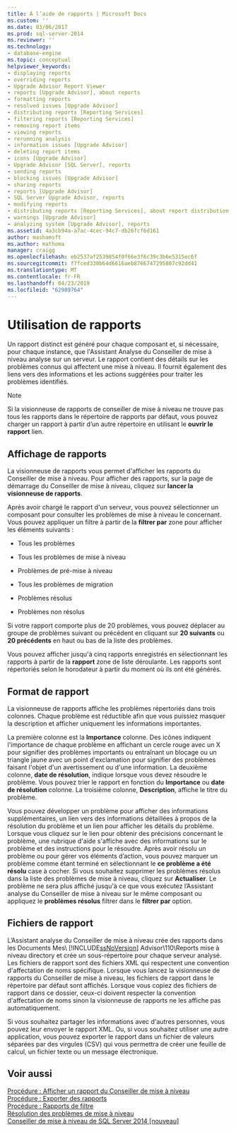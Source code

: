 ```yaml
---
title: À l’aide de rapports | Microsoft Docs
ms.custom: ''
ms.date: 03/06/2017
ms.prod: sql-server-2014
ms.reviewer: ''
ms.technology:
- database-engine
ms.topic: conceptual
helpviewer_keywords:
- displaying reports
- overriding reports
- Upgrade Advisor Report Viewer
- reports [Upgrade Advisor], about reports
- formatting reports
- resolved issues [Upgrade Advisor]
- distributing reports [Reporting Services]
- filtering reports [Reporting Services]
- removing report items
- viewing reports
- rerunning analysis
- information issues [Upgrade Advisor]
- deleting report items
- icons [Upgrade Advisor]
- Upgrade Advisor [SQL Server], reports
- sending reports
- blocking issues [Upgrade Advisor]
- sharing reports
- reports [Upgrade Advisor]
- SQL Server Upgrade Advisor, reports
- modifying reports
- distributing reports [Reporting Services], about report distribution
- warnings [Upgrade Advisor]
- analyzing system [Upgrade Advisor], reports
ms.assetid: 4a3cb94a-a7ac-4cec-94c7-db26fcf6d161
author: mashamsft
ms.author: mathoma
manager: craigg
ms.openlocfilehash: eb2537af2539854f0f66e3f6c39c3b6e5315ec6f
ms.sourcegitcommit: f7fced330b64d6616aeb8766747295807c92dd41
ms.translationtype: MT
ms.contentlocale: fr-FR
ms.lasthandoff: 04/23/2019
ms.locfileid: "62989764"
---
```

# <a name="using-reports"></a>Utilisation de rapports
  Un rapport distinct est généré pour chaque composant et, si nécessaire, pour chaque instance, que l'Assistant Analyse du Conseiller de mise à niveau analyse sur un serveur. Le rapport contient des détails sur les problèmes connus qui affectent une mise à niveau. Il fournit également des liens vers des informations et les actions suggérées pour traiter les problèmes identifiés.  
  
> [!NOTE]  
>  Si la visionneuse de rapports de conseiller de mise à niveau ne trouve pas tous les rapports dans le répertoire de rapports par défaut, vous pouvez charger un rapport à partir d’un autre répertoire en utilisant le **ouvrir le rapport** lien.  
  
## <a name="viewing-reports"></a>Affichage de rapports  
 La visionneuse de rapports vous permet d'afficher les rapports du Conseiller de mise à niveau. Pour afficher des rapports, sur la page de démarrage du Conseiller de mise à niveau, cliquez sur **lancer la visionneuse de rapports**.  
  
 Après avoir chargé le rapport d'un serveur, vous pouvez sélectionner un composant pour consulter les problèmes de mise à niveau le concernant. Vous pouvez appliquer un filtre à partir de la **filtrer par** zone pour afficher les éléments suivants :  
  
-   Tous les problèmes  
  
-   Tous les problèmes de mise à niveau  
  
-   Problèmes de pré-mise à niveau  
  
-   Tous les problèmes de migration  
  
-   Problèmes résolus  
  
-   Problèmes non résolus  
  
 Si votre rapport comporte plus de 20 problèmes, vous pouvez déplacer au groupe de problèmes suivant ou précédent en cliquant sur **20 suivants** ou **20 précédents** en haut ou bas de la liste des problèmes.  
  
 Vous pouvez afficher jusqu'à cinq rapports enregistrés en sélectionnant les rapports à partir de la **rapport** zone de liste déroulante. Les rapports sont répertoriés selon le horodateur à partir du moment où ils ont été générés.  
  
## <a name="report-format"></a>Format de rapport  
 La visionneuse de rapports affiche les problèmes répertoriés dans trois colonnes. Chaque problème est réductible afin que vous puissiez masquer la description et afficher uniquement les informations importantes.  
  
 La première colonne est la **Importance** colonne. Des icônes indiquent l'importance de chaque problème en affichant un cercle rouge avec un X pour signifier des problèmes importants ou entraînant un blocage ou un triangle jaune avec un point d'exclamation pour signifier des problèmes faisant l'objet d'un avertissement ou d'une information. La deuxième colonne, **date de résolution**, indique lorsque vous devez résoudre le problème. Vous pouvez trier le rapport en fonction du **Importance** ou **date de résolution** colonne. La troisième colonne, **Description**, affiche le titre du problème.  
  
 Vous pouvez développer un problème pour afficher des informations supplémentaires, un lien vers des informations détaillées à propos de la résolution du problème et un lien pour afficher les détails du problème. Lorsque vous cliquez sur le lien pour obtenir des précisions concernant le problème, une rubrique d'aide s'affiche avec des informations sur le problème et des instructions pour le résoudre. Après avoir résolu un problème ou pour gérer vos éléments d’action, vous pouvez marquer un problème comme étant terminé en sélectionnant le **ce problème a été résolu** case à cocher. Si vous souhaitez supprimer les problèmes résolus dans la liste des problèmes de mise à niveau, cliquez sur **Actualiser**. Le problème ne sera plus affiché jusqu'à ce que vous exécutez l’Assistant analyse du Conseiller de mise à niveau sur le même composant ou appliquez le **problèmes résolus** filtrer dans le **filtrer par** option.  
  
## <a name="report-files"></a>Fichiers de rapport  
 L’Assistant analyse du Conseiller de mise à niveau crée des rapports dans les Documents Mes\\ [!INCLUDE[ssNoVersion](../../includes/ssnoversion-md.md)] Advisor\110\Reports mise à niveau directory et crée un sous-répertoire pour chaque serveur analysé. Les fichiers de rapport sont des fichiers XML qui respectent une convention d'affectation de noms spécifique. Lorsque vous lancez la visionneuse de rapports du Conseiller de mise à niveau, les fichiers de rapport dans le répertoire par défaut sont affichés. Lorsque vous copiez des fichiers de rapport dans ce dossier, ceux-ci doivent respecter la convention d'affectation de noms sinon la visionneuse de rapports ne les affiche pas automatiquement.  
  
 Si vous souhaitez partager les informations avec d'autres personnes, vous pouvez leur envoyer le rapport XML. Ou, si vous souhaitez utiliser une autre application, vous pouvez exporter le rapport dans un fichier de valeurs séparées par des virgules (CSV) qui vous permettra de créer une feuille de calcul, un fichier texte ou un message électronique.  
  
## <a name="see-also"></a>Voir aussi  
 [Procédure : Afficher un rapport du Conseiller de mise à niveau](../../../2014/sql-server/install/how-to-view-an-upgrade-advisor-report.md)   
 [Procédure : Exporter des rapports](../../../2014/sql-server/install/how-to-export-reports.md)   
 [Procédure : Rapports de filtre](../../../2014/sql-server/install/how-to-filter-reports.md)   
 [Résolution des problèmes de mise à niveau](../../../2014/sql-server/install/resolving-upgrade-issues.md)   
 [Conseiller de mise à niveau de SQL Server 2014 &#91;nouveau&#93;](sql-server-2014-upgrade-advisor.md)  
  
  
